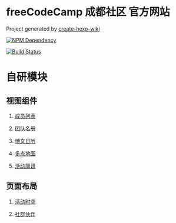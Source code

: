 # freeCodeCamp 成都社区 官方网站

Project generated by [create-hexo-wiki](https://tech-query.me/create-hexo-wiki/)

[![NPM Dependency](https://david-dm.org/FreeCodeCamp-Chengdu/FreeCodeCamp-Chengdu.github.io.svg)](https://david-dm.org/FreeCodeCamp-Chengdu/FreeCodeCamp-Chengdu.github.io)

[![Build Status](https://travis-ci.com/FreeCodeCamp-Chengdu/FreeCodeCamp-Chengdu.github.io.svg?branch=hexo)](https://travis-ci.com/FreeCodeCamp-Chengdu/FreeCodeCamp-Chengdu.github.io)


# 自研模块

## 视图组件

  1. [成员列表](themes/Icarus/layout/widget/member.ejs)

  2. [团队名册](themes/Icarus/layout/widget/team.ejs)

  3. [博文日历](themes/Icarus/layout/widget/calendar.ejs)

  4. [多点地图](themes/Icarus/layout/widget/marker_map.ejs)

  5. [活动简讯](themes/Icarus/layout/widget/activity.ejs)

## 页面布局

  1. [活动时空](themes/Icarus/layout/activity.ejs)

  2. [社群伙伴](themes/Icarus/layout/volunteer.ejs)
